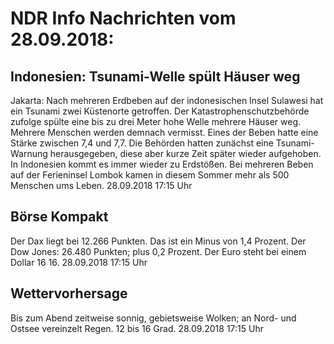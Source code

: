 # NDR Info Nachrichten vom 28.09.2018:


## Indonesien: Tsunami-Welle spült Häuser weg
Jakarta: Nach mehreren Erdbeben auf der indonesischen Insel Sulawesi hat ein Tsunami zwei Küstenorte getroffen. Der Katastrophenschutzbehörde zufolge spülte eine bis zu drei Meter hohe Welle mehrere Häuser weg. Mehrere Menschen werden demnach vermisst. Eines der Beben hatte eine Stärke zwischen 7,4 und 7,7. Die Behörden hatten zunächst eine Tsunami-Warnung herausgegeben, diese aber kurze Zeit später wieder aufgehoben. In Indonesien kommt es immer wieder zu Erdstößen. Bei mehreren Beben auf der Ferieninsel Lombok kamen in diesem Sommer mehr als 500 Menschen ums Leben. 28.09.2018 17:15 Uhr 

## Börse Kompakt
Der Dax liegt bei 12.266 Punkten. Das ist ein Minus von 1,4 Prozent. Der Dow Jones: 26.480 Punkten; plus 0,2 Prozent. Der Euro steht bei einem Dollar 16 16. 28.09.2018 17:15 Uhr 

## Wettervorhersage
Bis zum Abend zeitweise sonnig, gebietsweise Wolken; an Nord- und Ostsee vereinzelt Regen. 12 bis 16 Grad. 28.09.2018 17:15 Uhr 
